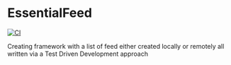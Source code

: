 # EssentialFeed

[![CI](https://github.com/seabjackson/EssentialFeed/actions/workflows/CI.yml/badge.svg)](https://github.com/seabjackson/EssentialFeed/actions/workflows/CI.yml)

Creating framework with a list of feed either created locally or remotely all written via a Test Driven Development approach

